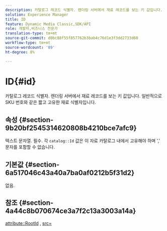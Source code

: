 ```yaml
---
description: 카탈로그 레코드 식별자. 렌더링 서버에서 재료 레코드를 보는 키 값입니다. 일반적으로 SKU 번호와 같은 짧고 고유한 재료 식별자입니다.
solution: Experience Manager
title: ID
feature: Dynamic Media Classic,SDK/API
role: 개발자,비즈니스 전문가
translation-type: tm+mt
source-git-commit: d0bc88f55f857762b3bab4c76d1e3f3dd2733d60
workflow-type: tm+mt
source-wordcount: '89'
ht-degree: 8%

---
```



# ID{#id}

카탈로그 레코드 식별자. 렌더링 서버에서 재료 레코드를 보는 키 값입니다. 일반적으로 SKU 번호와 같은 짧고 고유한 재료 식별자입니다.

## 속성 {#section-9b20bf2545314620808b4210bce7afc9}

텍스트 문자열. 필수. 각 `catalog::Id` 값은 이 자료 카탈로그 내에서 고유해야 하며 &#39;,&#39; 문자를 포함할 수 없습니다.

## 기본값 {#section-6a517046c43a40a7ba0af0212b5f31d2}

없음.

## 참조 {#section-4a44c8b070674ce3a7f2c13a3003a14a}

[attribute::RootId](../../../../../ir-api/material-cat/image-rendering-api-ref/c-ir-material-catalog/c-ir-attributes-reference/r-ir-rootid.md#reference-54b42b7125824be593378c1accb70d5a) ,  [src=](../../../../../ir-api/http-protocol/image-rendering-api-ref/c-ir-http-protocol-ref/c-ir-http-protocol-command-reference/r-ir-src.md#reference-62c98abad22149d68d405ed6aaff8272)
